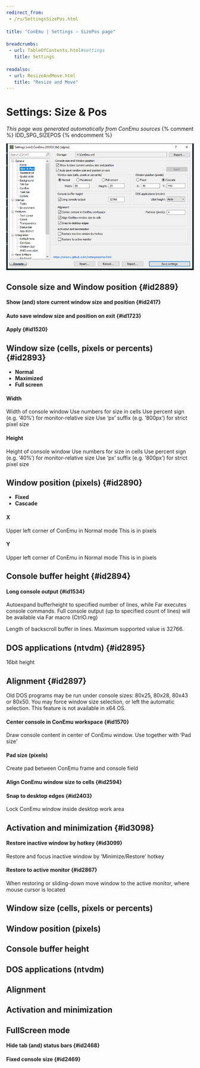 ```yaml
---
redirect_from:
 - /ru/SettingsSizePos.html

title: "ConEmu | Settings › SizePos page"

breadcrumbs:
 - url: TableOfContents.html#settings
   title: Settings

readalso:
 - url: ResizeAndMove.html
   title: "Resize and Move"
---
```


# Settings: Size & Pos

*This page was generated automatically from ConEmu sources*
{% comment %} IDD_SPG_SIZEPOS {% endcomment %}

![ConEmu Settings: Size & Pos](/img/Settings-SizePos.png)



## Console size and Window position  {#id2889}

#### Show (and) store current window size and position  {#id2417}


#### Auto save window size and position on exit  {#id1723}


#### Apply  {#id1520}


## Window size (cells, pixels or percents)  {#id2893}




* **Normal**
* **Maximized**
* **Full screen**




#### Width
Width of console window Use numbers for size in cells Use percent sign (e.g. ‘40%’) for monitor-relative size Use ‘px’ suffix (e.g. ‘800px’) for strict pixel size

#### Height
Height of console window Use numbers for size in cells Use percent sign (e.g. ‘40%’) for monitor-relative size Use ‘px’ suffix (e.g. ‘800px’) for strict pixel size



## Window position (pixels)  {#id2890}




* **Fixed**
* **Cascade**




#### X
Upper left corner of ConEmu in Normal mode This is in pixels

#### Y
Upper left corner of ConEmu in Normal mode This is in pixels



## Console buffer height  {#id2894}

#### Long console output  {#id1534}
Autoexpand bufferheight to specified number of lines, while Far executes console commands. Full console output (up to specified count of lines) will be available via Far macro (CtrlO.reg)

Length of backscroll buffer in lines. Maximum supported value is 32766.



## DOS applications (ntvdm)  {#id2895}



16bit height



## Alignment  {#id2897}



Old DOS programs may be run under console sizes: 80x25, 80x28, 80x43 or 80x50. You may force window size selection, or left the automatic selection. This feature is not available in x64 OS.

#### Center console in ConEmu workspace  {#id1570}
Draw console content in center of ConEmu window. Use together with ‘Pad size’

#### Pad size (pixels)
Create pad between ConEmu frame and console field

#### Align ConEmu window size to cells  {#id2594}


#### Snap to desktop edges  {#id2403}
Lock ConEmu window inside desktop work area



## Activation and minimization  {#id3098}

#### Restore inactive window by hotkey  {#id3099}
Restore and focus inactive window by ‘Minimize/Restore’ hotkey

#### Restore to active monitor  {#id2867}
When restoring or sliding-down move window to the active monitor, where mouse cursor is located





## Window size (cells, pixels or percents)





## Window position (pixels)





## Console buffer height





## DOS applications (ntvdm)





## Alignment





## Activation and minimization





## FullScreen mode

#### Hide tab (and) status bars  {#id2468}


#### Fixed console size  {#id2469}








